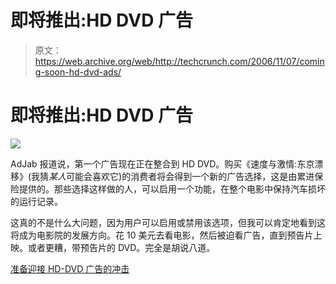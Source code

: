 # 即将推出:HD DVD 广告

> 原文：<https://web.archive.org/web/http://techcrunch.com/2006/11/07/coming-soon-hd-dvd-ads/>

# 即将推出:HD DVD 广告

![](img/40a6c999d36b84eb989e1a36ac2a1b34.png)

AdJab 报道说，第一个广告现在正在整合到 HD DVD。购买《速度与激情:东京漂移》(我猜*某人*可能会喜欢它)的消费者将会得到一个新的广告选择，这是由累进保险提供的。那些选择这样做的人，可以启用一个功能，在整个电影中保持汽车损坏的运行记录。

这真的不是什么大问题，因为用户可以启用或禁用该选项，但我可以肯定地看到这将成为电影院的发展方向。花 10 美元去看电影，然后被迫看广告，直到预告片上映。或者更糟，带预告片的 DVD。完全是胡说八道。

[准备迎接 HD-DVD 广告的冲击](https://web.archive.org/web/20130627213954/http://www.adjab.com/2006/11/07/prepare-for-the-hd-dvd-ad-onslaught/)